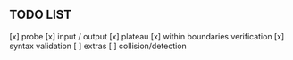 ## TODO LIST

[x] probe
[x] input / output
[x] plateau
[x] within boundaries verification
[x] syntax validation
[ ] extras
  [ ] collision/detection
